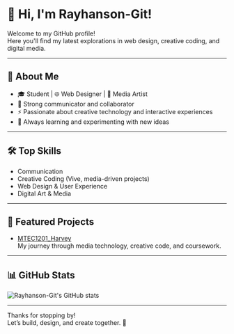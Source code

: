 # 👋 Hi, I'm Rayhanson-Git!

Welcome to my GitHub profile!  
Here you'll find my latest explorations in web design, creative coding, and digital media.

---

## 🚀 About Me

- 🎓 Student | 🌐 Web Designer | 🎨 Media Artist
- 💬 Strong communicator and collaborator
- ⚡ Passionate about creative technology and interactive experiences
- 🧠 Always learning and experimenting with new ideas

---

## 🛠️ Top Skills

- Communication
- Creative Coding (Vive, media-driven projects)
- Web Design & User Experience
- Digital Art & Media

---

## 📌 Featured Projects

- [MTEC1201_Harvey](https://github.com/Rayhanson-Git/MTEC1201_Harvey)  
  My journey through media technology, creative code, and coursework.
---

## 📊 GitHub Stats

![Rayhanson-Git's GitHub stats](https://github-readme-stats.vercel.app/api?username=Rayhanson-Git&show_icons=true&theme=tokyonight)

---

Thanks for stopping by!  
Let’s build, design, and create together. 🚀
